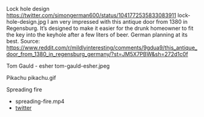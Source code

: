 Lock hole design
https://twitter.com/simongerman600/status/1041772535833083911
lock-hole-design.jpg
I am very impressed with this antique door from 1380 in Regensburg. It’s designed to make it easier for the drunk homeowner to fit the key into the keyhole after a few liters of beer. German planning at its best.
Source: https://www.reddit.com/r/mildlyinteresting/comments/9gdua9/this_antique_door_from_1380_in_regensburg_germany/?st=JM5X7PBW&sh=272d1c0f

Tom Gauld - esher
tom-gauld-esher.jpeg

Pikachu
pikachu.gif

Spreading fire

- spreading-fire.mp4
- [twitter](https://twitter.com/Nick_Craver/status/1051221337413431298)
